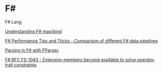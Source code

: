 # F#

F# Lang

[Understanding F# map/bind](https://blog.jonathanchannon.com/2020-06-28-understanding-fsharp-map-and-bind/)

[F# Performance Tips and Tricks - Comparison of different F# data pipelines](https://fsharp.programmingpedia.net/en/tutorial/3562/fsharp-performance-tips-and-tricks)

[Parsing in F# with FParsec](https://tyrrrz.me/blog/parsing-with-fparsec)


[F# RFC FS-1043 - Extension members become available to solve operator trait constraints](https://github.com/fsharp/fslang-design/blob/master/RFCs/FS-1043-extension-members-for-operators-and-srtp-constraints.md)
